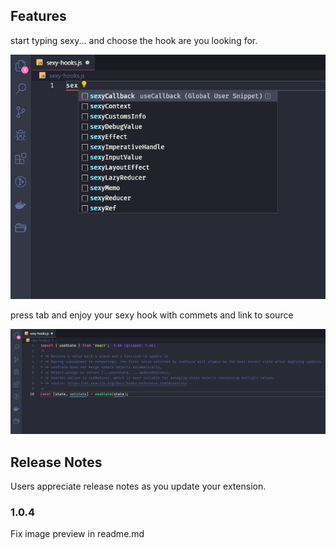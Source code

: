 ## Features

start typing sexy... and choose the hook are you looking for.

![suggestion](images/suggestion.png)

press tab and enjoy your sexy hook with commets and link to source

![expand](images/suggestion-expand.png)

## Release Notes

Users appreciate release notes as you update your extension.

### 1.0.4

Fix image preview in readme.md
